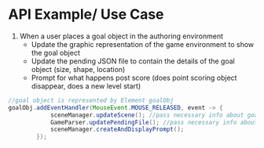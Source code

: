 # API Example/ Use Case

1. When a user places a goal object in the authoring environment
    * Update the graphic representation of the game environment to show the goal object
    * Update the pending JSON file to contain the details of the goal object (size, shape, location)
    * Prompt for what happens post score (does point scoring object disappear, does a new level
      start)

```java
//goal object is represented by Element goalObj
goalObj.addEventHandler(MouseEvent.MOUSE_RELEASED, event -> {
            sceneManager.updateScene(); //pass necessary info about goalObj positioning
            GameParser.updatePendingFile(); //pass necessary info about goalObj
            sceneManager.createAndDisplayPrompt();
        });